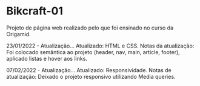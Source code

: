 # Bikcraft-01
 Projeto de página web realizado pelo que foi ensinado no curso da Origamid.

23/01/2022 - Atualização...
Atualizado: HTML e CSS.
Notas da atualização: Foi colocado semântica ao projeto (header, nav, main, article, footer), aplicado listas e hover aos links.

07/02/2022 - Atualização...
Atualizado: Responsividade.
Notas de atualização: Deixado o projeto responsivo utilizando Media queries.